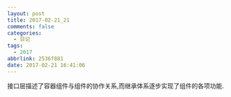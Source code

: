 ```yaml
---
layout: post
title: 2017-02-21_21
comments: false
categories:
  - 日记
tags:
  - 2017
abbrlink: 2536f881
date: 2017-02-21 16:41:06
---
```


接口层描述了容器组件与组件的协作关系,而继承体系逐步实现了组件的各项功能.
